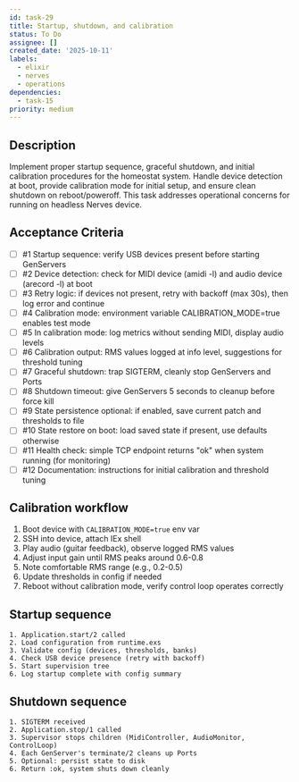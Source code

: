 ```yaml
---
id: task-29
title: Startup, shutdown, and calibration
status: To Do
assignee: []
created_date: '2025-10-11'
labels:
  - elixir
  - nerves
  - operations
dependencies:
  - task-15
priority: medium
---
```


## Description

<!-- SECTION:DESCRIPTION:BEGIN -->
Implement proper startup sequence, graceful shutdown, and initial calibration procedures for the homeostat system. Handle device detection at boot, provide calibration mode for initial setup, and ensure clean shutdown on reboot/poweroff. This task addresses operational concerns for running on headless Nerves device.
<!-- SECTION:DESCRIPTION:END -->

## Acceptance Criteria
<!-- AC:BEGIN -->
- [ ] #1 Startup sequence: verify USB devices present before starting GenServers
- [ ] #2 Device detection: check for MIDI device (amidi -l) and audio device (arecord -l) at boot
- [ ] #3 Retry logic: if devices not present, retry with backoff (max 30s), then log error and continue
- [ ] #4 Calibration mode: environment variable CALIBRATION_MODE=true enables test mode
- [ ] #5 In calibration mode: log metrics without sending MIDI, display audio levels
- [ ] #6 Calibration output: RMS values logged at info level, suggestions for threshold tuning
- [ ] #7 Graceful shutdown: trap SIGTERM, cleanly stop GenServers and Ports
- [ ] #8 Shutdown timeout: give GenServers 5 seconds to cleanup before force kill
- [ ] #9 State persistence optional: if enabled, save current patch and thresholds to file
- [ ] #10 State restore on boot: load saved state if present, use defaults otherwise
- [ ] #11 Health check: simple TCP endpoint returns "ok" when system running (for monitoring)
- [ ] #12 Documentation: instructions for initial calibration and threshold tuning
<!-- AC:END -->

## Calibration workflow

1. Boot device with `CALIBRATION_MODE=true` env var
2. SSH into device, attach IEx shell
3. Play audio (guitar feedback), observe logged RMS values
4. Adjust input gain until RMS peaks around 0.6-0.8
5. Note comfortable RMS range (e.g., 0.2-0.5)
6. Update thresholds in config if needed
7. Reboot without calibration mode, verify control loop operates correctly

## Startup sequence

```
1. Application.start/2 called
2. Load configuration from runtime.exs
3. Validate config (devices, thresholds, banks)
4. Check USB device presence (retry with backoff)
5. Start supervision tree
6. Log startup complete with config summary
```

## Shutdown sequence

```
1. SIGTERM received
2. Application.stop/1 called
3. Supervisor stops children (MidiController, AudioMonitor, ControlLoop)
4. Each GenServer's terminate/2 cleans up Ports
5. Optional: persist state to disk
6. Return :ok, system shuts down cleanly
```
